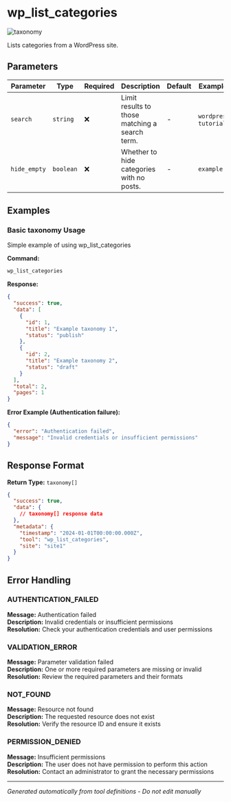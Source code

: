# wp_list_categories

![taxonomy](https://img.shields.io/badge/category-taxonomy-lightgrey)

Lists categories from a WordPress site.

## Parameters

| Parameter    | Type      | Required | Description                                    | Default | Examples                |
| ------------ | --------- | -------- | ---------------------------------------------- | ------- | ----------------------- |
| `search`     | `string`  | ❌       | Limit results to those matching a search term. | -       | `wordpress`, `tutorial` |
| `hide_empty` | `boolean` | ❌       | Whether to hide categories with no posts.      | -       | `example`               |

## Examples

### Basic taxonomy Usage

Simple example of using wp_list_categories

**Command:**

```bash
wp_list_categories
```

**Response:**

```json
{
  "success": true,
  "data": [
    {
      "id": 1,
      "title": "Example taxonomy 1",
      "status": "publish"
    },
    {
      "id": 2,
      "title": "Example taxonomy 2",
      "status": "draft"
    }
  ],
  "total": 2,
  "pages": 1
}
```

**Error Example (Authentication failure):**

```json
{
  "error": "Authentication failed",
  "message": "Invalid credentials or insufficient permissions"
}
```

## Response Format

**Return Type:** `taxonomy[]`

```json
{
  "success": true,
  "data": {
    // taxonomy[] response data
  },
  "metadata": {
    "timestamp": "2024-01-01T00:00:00.000Z",
    "tool": "wp_list_categories",
    "site": "site1"
  }
}
```

## Error Handling

### AUTHENTICATION_FAILED

**Message:** Authentication failed  
**Description:** Invalid credentials or insufficient permissions  
**Resolution:** Check your authentication credentials and user permissions

### VALIDATION_ERROR

**Message:** Parameter validation failed  
**Description:** One or more required parameters are missing or invalid  
**Resolution:** Review the required parameters and their formats

### NOT_FOUND

**Message:** Resource not found  
**Description:** The requested resource does not exist  
**Resolution:** Verify the resource ID and ensure it exists

### PERMISSION_DENIED

**Message:** Insufficient permissions  
**Description:** The user does not have permission to perform this action  
**Resolution:** Contact an administrator to grant the necessary permissions

---

_Generated automatically from tool definitions - Do not edit manually_

